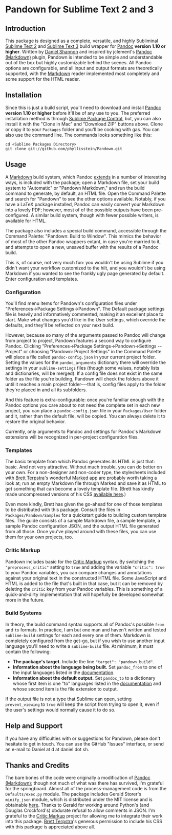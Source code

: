 # Pandown for Sublime Text 2 and 3

## Introduction
This package is designed as a complete, versatile, and highly Subliminal [Sublime Text 2](http://sublimetext.com) and [Sublime Text 3](http://sublimetext.com/3) build wrapper for [Pandoc][] **version 1.10 or higher**. Written by [Daniel Shannon](http://daniel.sh) and inspired by jclement's [Pandoc (Markdown)](https://github.com/jclement/SublimePandoc) plugin, Pandown is intended to be simple and understandable out of the box but highly customizable behind the scenes. All Pandoc options are configurable, and all input and output formats are theoretically supported, with the [Markdown][] reader implemented most completely and some support for the HTML reader.


## Installation
Since this is just a build script, you'll need to download and install [Pandoc][] **version 1.10 or higher** before it'll be of any use to you. The preferred installation method is through [Sublime Package Control](http://wbond.net/sublime_packages/package_control), but, you can also install it with the "Clone in Mac" and "Download ZIP" buttons above. Clone or copy it to your `Packages` folder and you'll be cooking with gas. You can also use the command line. The commands looks something like this:

    cd <Sublime Packages Directory>
    git clone git://github.com/phyllisstein/Pandown.git


## Usage
A [Markdown][] build system, which Pandoc [extends](http://johnmacfarlane.net/pandoc/README.html#pandocs-markdown) in a number of interesting ways, is included with the package; open a Markdown file, set your build system to "Automatic" or "Pandown Markdown," and run the build command to generate, by default, an HTML file. Open the Command Palette and search for "Pandown" to see the other options available. Notably, if you have a LaTeX package installed, Pandoc can easily convert your Markdown into a lovely PDF; however, most of of the possible outputs have been pre-configured. A similar build system, though with fewer possible writers, is available for HTML.

The package also includes a special build command, accessible through the Command Palette: "Pandown: Build to Window". This mimics the behavior of most of the other Pandoc wrappers extant, in case you're married to it, and attempts to open a new, unsaved buffer with the results of a Pandoc build.

This is, of course, not very much fun: you wouldn't be using Sublime if you didn't want your workflow customized to the hilt, and you wouldn't be using Markdown if you wanted to see the frankly ugly page generated by default. Enter configuration and templates.


### Configuration
You'll find menu items for Pandown's configuration files under "Preferences&rarr;Package Settings&rarr;Pandown". The Default package settings file is heavily and informatively commented, making it an excellent place to start. Make what changes you'd like in the User settings, which override the defaults, and they'll be reflected on your next build.

However, because so many of the arguments passed to Pandoc will change from project to project, Pandown features a second way to configure Pandoc. Clicking "Preferences&rarr;Package Settings&rarr;Pandown&rarr;Settings -- Project" or choosing "Pandown: Project Settings" in the Command Palette will place a file called `pandoc-config.json` in your current project folder. Setting the values for the `pandoc_arguments` dictionary there will override the settings in your `sublime-settings` files (though some values, notably lists and dictionaries, will be merged). If a config file does not exist in the same folder as the file you're building, Pandown will check the folders above it until it reaches a main project folder---that is, config files apply to the folder they're placed in and all its subfolders.

And this feature is extra-configurable: once you're familiar enough with the Pandoc options you care about to not need the complete set in each new project, you can place a `pandoc-config.json` file in your `Packages/User` folder and it, rather than the default file, will be copied. You can always delete it to restore the original behavior.

Currently, only arguments to Pandoc and settings for Pandoc's Markdown extensions will be recognized in per-project configuration files.

### Templates
The basic template from which Pandoc generates its HTML is just that: basic. And not very attractive. Without much trouble, you can do better on your own. For a non-designer and non-coder type, the stylesheets included with [Brett Terpstra](http://brettterpstra.com)'s wonderful [Marked](http://markedapp.com) app are probably worth taking a look at; run an empty Markdown file through Marked and save it as HTML to get something that can become a lovely template file. (Brett has kindly made uncompressed versions of his CSS [available here](http://support.markedapp.com/kb/how-to-tips-and-tricks/writing-custom-css-for-marked).)

Even more kindly, Brett has given the go-ahead for one of those templates to be distributed with this package. Consult the files in `Packages/Pandown/Samples` for a quickstart guide to building custom template files. The guide consists of a sample Markdown file, a sample template, a sample Pandoc configuration JSON, and the output HTML file generated from all those. Once you've played around with these files, you can use them for your own projects, too.

### Critic Markup
Pandown includes basic for the [Critic Markup][critic] syntax. By switching the `"preprocess_critic"` setting to `true` and adding the variable `"critic": true` to your Pandoc variables, you can compare changes and annotations against your original text in the constructed HTML file. Some JavaScript and HTML is added to the file that's built in that case, but it can be removed by deleting the `critic` key from your Pandoc variables. This is something of a quick-and-dirty implementation that will hopefully be developed somewhat more in the future.

### Build Systems
In theory, the build command syntax supports all of Pandoc's possible `from` and `to` formats. In practice, I am but one man and haven't written and tested `sublime-build` settings for each and every one of them. Markdown is completely configured from the get-go, but if you wish to use another input language you'll need to write a `sublime-build` file. At minimum, it must contain the following:

* **The package's target.** Include the line `"target": "pandown_build"`.
* **Information about the language being built.** Set `pandoc_from` to one of the input languages listed in the [documentation].
* **Information about the default output.** Set `pandoc_to` to a dictionary whose first item is one "to" languages listed in the [documentation] and whose second item is the file extension to output.

If the output file is not a type that Sublime can open, setting `prevent_viewing` to `true` will keep the script from trying to open it, even if the user's settings would normally cause it to do so.

## Help and Support
If you have any difficulties with or suggestions for Pandown, please don't hesitate to get in touch. You can use the GitHub "Issues" interface, or send an e-mail to Daniel at d at daniel dot sh.

## Thanks and Credits
The bare bones of the code were originally a modification of [Pandoc (Markdown)](https://github.com/jclement/SublimePandoc); though not much of what was there has survived, I'm grateful for the springboard. Almost all of the process-management code is from the `Defaults/exec.py` module. The package includes Gerald Storer's `minify_json` module, which is distributed under the MIT license and is obtainable [here](https://github.com/getify/JSON.minify). Thanks to Gerald for working around Python's (and Douglas Crockford's) obdurate refusal to allow comments in JSON. I'm grateful to the [Critic Markup][critic] project for allowing me to integrate their work into this package. [Brett Terpstra](http://brettterpstra.com)'s generous permission to include his CSS with this package is appreciated above all.




[pandown]: http://sublime.daniel.sh/pandown/ "Pandown Home"
[pandoc]: http://johnmacfarlane.net/pandoc/ "Pandoc Home"
[markdown]: http://daringfireball.net/projects/markdown/ "Daring Fireball: Markdown"
[documentation]: http://johnmacfarlane.net/pandoc/README.html "Pandoc: README"
[critic]: http://criticmarkup.com "Critic Markup"